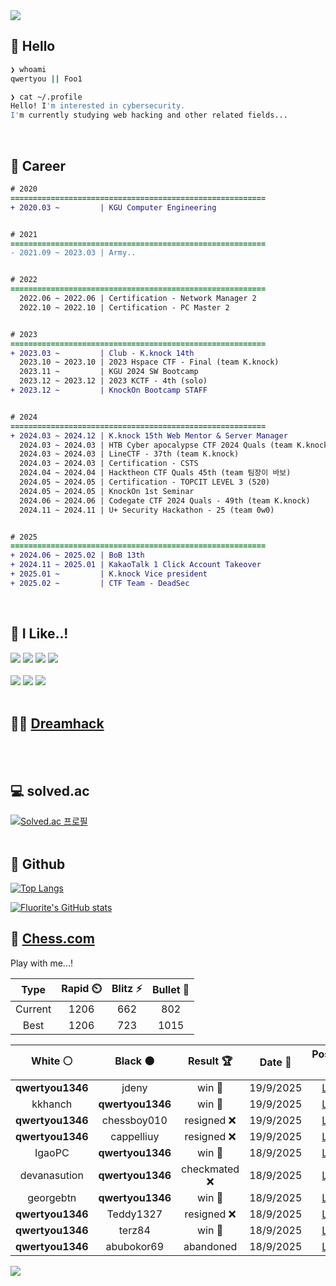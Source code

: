 <div align=left>
  <img src="https://capsule-render.vercel.app/api?type=waving&height=300&color=00f0e0&text=•⩊•" />
<br>

## 👋 Hello
```zsh
❯ whoami
qwertyou || Foo1

❯ cat ~/.profile
Hello! I'm interested in cybersecurity.
I'm currently studying web hacking and other related fields...
```
<br>
  
## 🌱 Career
```diff
# 2020
=========================================================
+ 2020.03 ~         | KGU Computer Engineering


# 2021
=========================================================
- 2021.09 ~ 2023.03 | Army..


# 2022
=========================================================
  2022.06 ~ 2022.06 | Certification - Network Manager 2
  2022.10 ~ 2022.10 | Certification - PC Master 2


# 2023
=========================================================
+ 2023.03 ~         | Club - K.knock 14th
  2023.10 ~ 2023.10 | 2023 Hspace CTF - Final (team K.knock)
  2023.11 ~         | KGU 2024 SW Bootcamp
  2023.12 ~ 2023.12 | 2023 KCTF - 4th (solo)
+ 2023.12 ~         | KnockOn Bootcamp STAFF


# 2024
=========================================================
+ 2024.03 ~ 2024.12 | K.knock 15th Web Mentor & Server Manager
  2024.03 ~ 2024.03 | HTB Cyber apocalypse CTF 2024 Quals (team K.knock)
  2024.03 ~ 2024.03 | LineCTF - 37th (team K.knock)
  2024.03 ~ 2024.03 | Certification - CSTS
  2024.04 ~ 2024.04 | Hacktheon CTF Quals 45th (team 팀장이 바보)
  2024.05 ~ 2024.05 | Certification - TOPCIT LEVEL 3 (520)
  2024.05 ~ 2024.05 | KnockOn 1st Seminar
  2024.06 ~ 2024.06 | Codegate CTF 2024 Quals - 49th (team K.knock)
  2024.11 ~ 2024.11 | U+ Security Hackathon - 25 (team 0w0)


# 2025
=========================================================
+ 2024.06 ~ 2025.02 | BoB 13th
+ 2024.11 ~ 2025.01 | KakaoTalk 1 Click Account Takeover
+ 2025.01 ~         | K.knock Vice president
+ 2025.02 ~         | CTF Team - DeadSec
```
<br>

## 🔨 I Like..!
<img src="https://img.shields.io/badge/Java-ED8B00?style=for-the-badge&logo=openjdk&logoColor=white">
<img src="https://img.shields.io/badge/python-3776AB?style=for-the-badge&logo=python&logoColor=white">
<img src="https://img.shields.io/badge/PHP-777BB4?style=for-the-badge&logo=php&logoColor=white">
<img src="https://img.shields.io/badge/Node.js-43853D?style=for-the-badge&logo=node.js&logoColor=white">
<br><br>
<img src="https://img.shields.io/badge/linux-FCC624?style=for-the-badge&logo=linux&logoColor=black"> 
<img src="https://img.shields.io/badge/docker-%230db7ed.svg?style=for-the-badge&logo=docker&logoColor=white">
<img src="https://img.shields.io/badge/GIT-E44C30?style=for-the-badge&logo=git&logoColor=white">
<br><br>

## 👨‍💻 [Dreamhack](https://dreamhack.io/users/40186)
<br><br>


## 💻 solved.ac
[![Solved.ac
프로필](http://mazassumnida.wtf/api/v2/generate_badge?boj=qwertyou)](https://solved.ac/qwertyou)
<br><br>

## 🚀 Github
[![Top Langs](https://github-readme-stats.vercel.app/api/top-langs/?username=qw3rtyou&layout=compact)](https://github.com/qw3rtyou/github-readme-stats)

[![Fluorite's GitHub stats](https://github-readme-stats.vercel.app/api?username=qw3rtyou)](https://github.com/anuraghazra/github-readme-stats)

## 🏁 [Chess.com](https://www.chess.com/)
Play with me...!
<!--START_SECTION:chessStats-->
<!-- Automatically generated with https://github.com/Balastrong/chess-stats-action -->

| Type | Rapid ⏲️ | Blitz ⚡ | Bullet 🔫 |
|:---:|:---:|:---:|:---:|
| Current | 1206 | 662 | 802 |
| Best | 1206 | 723 | 1015 |

| White ⚪ | Black ⚫ | Result 🏆 | Date 📅 | Position 🗺️ | Type 🕕 |
|:---:|:---:|:---:|:---:|:---:|:---:|
| **qwertyou1346** | jdeny | win 🥇 | 19/9/2025 | <a href="http://www.ee.unb.ca/cgi-bin/tervo/fen.pl?select=k2r4/p4p1p/B7/1Np2b2/3p4/8/PPP3PP/2K1R3 b - - 1 21">Link</a> | Blitz |
| kkhanch | **qwertyou1346** | win 🥇 | 19/9/2025 | <a href="http://www.ee.unb.ca/cgi-bin/tervo/fen.pl?select=r3k2r/pbp1npbp/1p4p1/1P2p1q1/3pP3/P2P1Bn1/2PK4/RNBQ2R1 w kq - 0 19">Link</a> | Blitz |
| **qwertyou1346** | chessboy010 | resigned ❌ | 19/9/2025 | <a href="http://www.ee.unb.ca/cgi-bin/tervo/fen.pl?select=r3k2r/ppp2ppp/2p2n2/4q3/2b1P3/2N2Q2/P1P3PP/5RK1 w kq - 0 14">Link</a> | Blitz |
| **qwertyou1346** | cappelliuy | resigned ❌ | 19/9/2025 | <a href="http://www.ee.unb.ca/cgi-bin/tervo/fen.pl?select=2r3k1/R4pbp/1ppp1np1/3Pp3/4P3/B1Q2B2/2P2PPP/1q4K1 w - - 2 23">Link</a> | Blitz |
| IgaoPC | **qwertyou1346** | win 🥇 | 18/9/2025 | <a href="http://www.ee.unb.ca/cgi-bin/tervo/fen.pl?select=8/pkp1rp1p/1p6/8/3P1b2/PKR2P1b/1P3R2/8 w - - 6 34">Link</a> | Blitz |
| devanasution | **qwertyou1346** | checkmated ❌ | 18/9/2025 | <a href="http://www.ee.unb.ca/cgi-bin/tervo/fen.pl?select=1Q3k2/B1R5/8/5p2/4p3/8/5PPP/6K1 b - - 6 54">Link</a> | Blitz |
| georgebtn | **qwertyou1346** | win 🥇 | 18/9/2025 | <a href="http://www.ee.unb.ca/cgi-bin/tervo/fen.pl?select=7k/2p4p/p3Q1p1/3pN3/3P4/P5PP/6NK/1r4q1 w - - 3 30">Link</a> | Blitz |
| **qwertyou1346** | Teddy1327 | resigned ❌ | 18/9/2025 | <a href="http://www.ee.unb.ca/cgi-bin/tervo/fen.pl?select=rn2k2r/ppp2ppp/8/2bpP3/3Nn1b1/5P2/PPP2qPP/RN2KB1R w KQkq - 0 10">Link</a> | Blitz |
| **qwertyou1346** | terz84 | win 🥇 | 18/9/2025 | <a href="http://www.ee.unb.ca/cgi-bin/tervo/fen.pl?select=2kr1bnr/ppp3pp/3pP3/3P1p2/Q7/8/PPP2PPP/RNB1K2R b KQ - 0 11">Link</a> | Blitz |
| **qwertyou1346** | abubokor69 | abandoned  | 18/9/2025 | <a href="http://www.ee.unb.ca/cgi-bin/tervo/fen.pl?select=r1b2rk1/p1pp1ppp/1p6/8/1q2P3/2N1Q3/PPP2PPP/2KR1B1R w - - 0 12">Link</a> | Blitz |

<!--END_SECTION:chessStats-->


<img src="https://capsule-render.vercel.app/api?type=waving&color=00f0e0&height=150&section=footer" />
</div>


